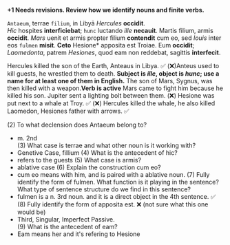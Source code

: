 **+1 Needs revisions. Review how we identify nouns and finite verbs.**

`Antaeum`, terrae `filium`, in Libyā *Hercules* **occidit**.  
*Hic* hospites **interficiebat**; `hunc` luctando *ille* **necauit**.
Martis filium, armis **occidit**.
*Mars* uenit et armis propter filium **contendit** cum eo, sed *Iouis* inter eos `fulmen` **misit**.
**Ceto** Hesione* apposita est Troiae.
Eum **occidit**; *Laomedonta*, patrem *Hesiones*, quod eam non reddebat, sagittis **interfecit**.

Hercules killed the son of the Earth, Anteaus in Libya.  ✅
(❌)Anteus used to kill guests, he wrestled them to death.  **Subject is *ille*, object is *hunc*; use a name for at least one of them in English.**
The son of Mars, Sygnus, was then killed with a weapon.**Verb is active**
Mars came to fight him because he killed his son. Jupiter sent a lighting bolt between them. 
(❌) Hesione was put next to a whale at Troy. ✅
(❌) Hercules killed the whale, he also killed Laomedon, Hesiones father with arrows. ✅

(2) To what declension does Antaeum belong to?
 - m. 2nd  
(3) What case is terrae and what other noun is it working with?
 - Genetive Case, fillium
(4) What is the antecedent of hic?
 - refers to the guests
(5) What case is armis?
 - ablative case 
(6) Explain the construction cum eo?
 - cum eo means with him, and is paired with a ablative noun.
(7) Fully identify the form of fulmen. What function is it playing in the sentence? What type of sentence structure do we find in this sentence?
 - fulmen is a n. 3rd noun. and it is a direct object in the 4th sentence.   ✅
(8) Fully identify the form of apposita est. ❌ (not sure what this one would be)
 - Third, Singular, Imperfect Passive.  
(9) What is the antecedent of eam?
 - Eam means her and it's refering to Hesione 
